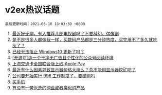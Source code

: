 # v2ex热议话题

`最后更新时间：2021-05-10 18:03:39 +0800`

1. [最近好无聊，有人推荐几部电视剧吗？不要科幻、偶像剧](https://www.v2ex.com/t/775887)
1. [是不是很多人都像我一样，买数码产品都是三分钟热度，买完用不了多久就吃灰了？](https://www.v2ex.com/t/775928)
1. [已经无法阻止 Windows10 更新了吗？](https://www.v2ex.com/t/775933)
1. [[开源]打造一个干净无广告且个性化的公众号阅读环境](https://www.v2ex.com/t/775908)
1. [上海交通卡全国联合版上线 Apple Pay](https://www.v2ex.com/t/775902)
1. [最近有什么因素导致显示器价格大涨么？总不能用显示器挖矿吧？](https://www.v2ex.com/t/775857)
1. [公司要开始实行 996 工作制度了，要硬刚吗](https://www.v2ex.com/t/776039)
1. [买手机](https://www.v2ex.com/t/775855)
1. [有没有一劳永逸的网盘或者类似的产品](https://www.v2ex.com/t/775983)


